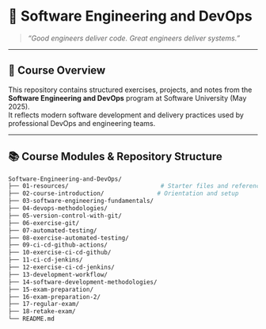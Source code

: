 # 🚀 Software Engineering and DevOps

> _“Good engineers deliver code. Great engineers deliver systems.”_

---

## 📘 Course Overview

This repository contains structured exercises, projects, and notes from the **Software Engineering and DevOps** program at Software University (May 2025).  
It reflects modern software development and delivery practices used by professional DevOps and engineering teams.

---

## 📚 Course Modules & Repository Structure

```bash
Software-Engineering-and-DevOps/
├── 01-resources/                          # Starter files and references
├── 02-course-introduction/               # Orientation and setup
├── 03-software-engineering-fundamentals/
├── 04-devops-methodologies/
├── 05-version-control-with-git/
├── 06-exercise-git/
├── 07-automated-testing/
├── 08-exercise-automated-testing/
├── 09-ci-cd-github-actions/
├── 10-exercise-ci-cd-github/
├── 11-ci-cd-jenkins/
├── 12-exercise-ci-cd-jenkins/
├── 13-development-workflow/
├── 14-software-development-methodologies/
├── 15-exam-preparation/
├── 16-exam-preparation-2/
├── 17-regular-exam/
├── 18-retake-exam/
└── README.md
